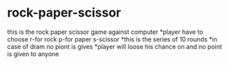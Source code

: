 # rock-paper-scissor
this is the rock paper scissor game against computer
*player have to choose r-for rock  p-for paper  s-scissor 
*this is the series of 10 rounds
*in case of dram no piont is gives
*player will loose his chance on and no point is given to anyone 
